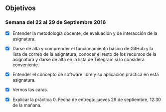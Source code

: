 ## Objetivos

### Semana del 22 al 29 de Septiembre 2016

- [x] Entender la metodología docente, de evaluación y de interacción de la asignatura.

- [x] Darse de alta y comprender el funcionamiento básico de GitHub y la lista de correo de la asignatura; conocer el resto de los recursos de la asignatura y darse de alta en la lista de Telegram si lo considera conveniente.

- [x] Entender el concepto de software libre y su aplicación práctica en esta asignatura.

- [x]   Vernos las caras.
- [x] Explicar la práctica 0. Fecha de entrega: jueves 29 de septiembre, 12:30 de la mañana.


